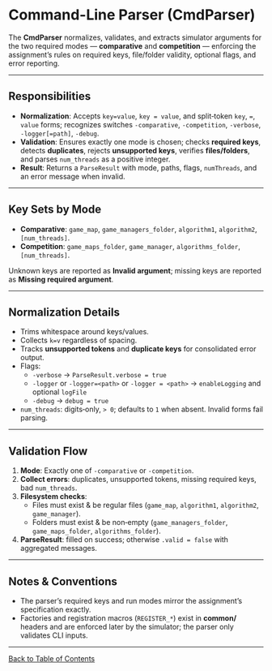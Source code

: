 # Command-Line Parser (CmdParser)

The **CmdParser** normalizes, validates, and extracts simulator arguments for the two required modes — **comparative** and **competition** — enforcing the assignment’s rules on required keys, file/folder validity, optional flags, and error reporting.

---

## Responsibilities

- **Normalization**: Accepts `key=value`, `key = value`, and split‐token `key`, `=`, `value` forms; recognizes switches `-comparative`, `-competition`, `-verbose`, `-logger[=path]`, `-debug`.  
- **Validation**: Ensures exactly one mode is chosen; checks **required keys**, detects **duplicates**, rejects **unsupported keys**, verifies **files/folders**, and parses `num_threads` as a positive integer.
- **Result**: Returns a `ParseResult` with mode, paths, flags, `numThreads`, and an error message when invalid.

---

## Key Sets by Mode

- **Comparative**: `game_map`, `game_managers_folder`, `algorithm1`, `algorithm2`, `[num_threads]`.
- **Competition**: `game_maps_folder`, `game_manager`, `algorithms_folder`, `[num_threads]`.

Unknown keys are reported as **Invalid argument**; missing keys are reported as **Missing required argument**.

---

## Normalization Details

- Trims whitespace around keys/values.  
- Collects `k=v` regardless of spacing.  
- Tracks **unsupported tokens** and **duplicate keys** for consolidated error output.  
- Flags:
  - `-verbose` → `ParseResult.verbose = true`
  - `-logger` or `-logger=<path>` or `-logger = <path>` → `enableLogging` and optional `logFile`
  - `-debug` → `debug = true`
- `num_threads`: digits‐only, `> 0`; defaults to `1` when absent. Invalid forms fail parsing.

---

## Validation Flow

1. **Mode**: Exactly one of `-comparative` or `-competition`.  
2. **Collect errors**: duplicates, unsupported tokens, missing required keys, bad `num_threads`.  
3. **Filesystem checks**:  
   - Files must exist & be regular files (`game_map`, `algorithm1`, `algorithm2`, `game_manager`).  
   - Folders must exist & be non‐empty (`game_managers_folder`, `game_maps_folder`, `algorithms_folder`). 
4. **ParseResult**: filled on success; otherwise `.valid = false` with aggregated messages.
---

## Notes & Conventions

- The parser’s required keys and run modes mirror the assignment’s specification exactly. 
- Factories and registration macros (`REGISTER_*`) exist in **common/** headers and are enforced later by the simulator; the parser only validates CLI inputs.

---

[Back to Table of Contents](../README.md)
